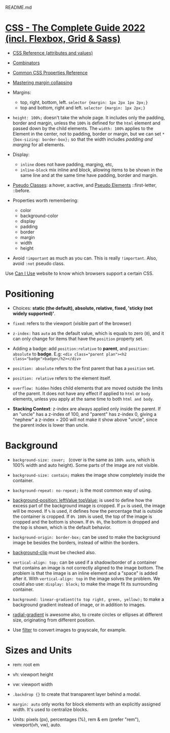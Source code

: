 
README.md

# [CSS - The Complete Guide 2022 (incl. Flexbox, Grid & Sass)](https://www.udemy.com/course/css-the-complete-guide-incl-flexbox-grid-sass/)

* [CSS Reference (attributes and values)](https://developer.mozilla.org/en-US/docs/Web/CSS/Reference)

* [Combinators](https://developer.mozilla.org/en-US/docs/Learn/CSS/Building_blocks/Selectors/Combinators)

* [Common CSS Properties Reference](https://developer.mozilla.org/en-US/docs/Web/CSS/CSS_Properties_Reference)

* [Mastering margin collapsing](https://developer.mozilla.org/en-US/docs/Web/CSS/CSS_Box_Model/Mastering_margin_collapsing)

* Margins:
  * top, right, bottom, left. `selector {margin: 1px 2px 1px 2px;}`
  * top and bottom, right and left. `selector {margin: 1px 2px;}`

* `height: 100%;` doesn't take the whole page. It includes only the padding, border and margin, unless the `100%` is defined for the `html` element and passed down by the child elements. The `width: 100%` applies to the Element in the center, not to padding, border or margin, but we can set `* {box-sizing: border-box};` so that the
width includes *padding and marging* for all elements.

* Display:
  * `inline` does not have padding, marging, etc,
  * `inline-block` mix inline and block, allowing items to be shown in the same line and at the same time have padding, border and margin.

* [Pseudo Classes](https://developer.mozilla.org/en-US/docs/Web/CSS/Pseudo-classes): a:hover, a:active, and [Pseudo Elements](https://developer.mozilla.org/en-US/docs/Web/CSS/Pseudo-elements) ::first-letter, ::before.

* Properties worth remembering:
  * color
  * background-color
  * display
  * padding
  * border
  * margin
  * width
  * height

* Avoid `!important` as much as you can. This is really `!important`. Also, avoid `:not` pseudo class.

Use [Can I Use](https://caniuse.com/?search=background) website to know which browsers support a certain CSS.

# Positioning

* Choices: **static (the default), absolute, relative, fixed, 'sticky (not widely supported)'**.

* `fixed`: refers to the viewport (visible part of the browser)
* `z-index:` has `auto` as the default value, which is equals to zero (`0`), and it can only change for items that have the `position` property set.
* Adding a badge: add `position:relative` to **parent**, and `position: absolute` to **badge**. E.g: `<div class="parent plan"><h2 class="badge">badge</h2></div>`
* `position: absolute` refers to the first parent that has a `position` set.
* `position: relative` refers to the element itself.
* `overflow: hidden` hides child elements that are moved outside the limits of the parent. It does not have any effect if applied to `html` or `body` elements, unless you apply at the same time to both `html and body`.
* **Stacking Context**: z-index are always applied only inside the parent. If an "uncle" has a z-index of 100, and "parent" has z-index 0, giving a "nephew" a z-index = 200 will not make it show above "uncle", since the parent index is lower than uncle.

# Background

* `background-size: cover; ` (cover is the same as `100% auto`, which is 100% width and auto height). Some parts of the image are not visible.
* `background-size: contain;` makes the image show completely inside the container.
* `background-repeat: no-repeat;` is the most common way of using.
* [background-position: leftValue topValue;](https://developer.mozilla.org/en-US/docs/Web/CSS/background-position) is used to define how the excess part of the background image is cropped.
  If `px` is used, the image will be moved. If `%` is used, it defines how the percentage that is outside the container is cropped.
  If `0% 100%` is used, the top of the image is cropped and the bottom is shown. If `0% 0%`, the bottom is dropped and the top is shown, which is the default behavior.

* `background-origin: border-box;` can be used to make the background image be besides the borders, instead of within the borders.
* [background-clip](https://developer.mozilla.org/en-US/docs/Web/CSS/background-clip) must be checked also.
* `vertical-align: top;` can be used if a shadow/border of a container that contains an image is not correctly aligned to the image bottom. The problem is that the image is an inline element and a "space" is added after it. With `vertical-align: top` in the image solves the problem. We could also use: `display: block;` to make the image fit its surrounding container.

* `background: linear-gradient(to top right, green, yellow);` to make a background gradient instead of image, or in addition to images.
* [radial-gradient](https://developer.mozilla.org/en-US/docs/Web/CSS/gradient/radial-gradient()) is awesome also, to create circles or ellipses at different size, originating from different position.
* Use [filter](https://developer.mozilla.org/en-US/docs/Web/CSS/filter) to convert images to grayscale, for example.

# Sizes and Units

* rem: root em
* vh: viewport height
* vw: viewport width

* `.backdrop {}` to create that transparent layer behind a modal.
* `margin: auto` only works for block elements with an explicitly assigned width. It's used to centralize blocks.
* Units: pixels (px), percentages (%), rem & em (prefer "rem"), viewport(vh, vw), auto.

